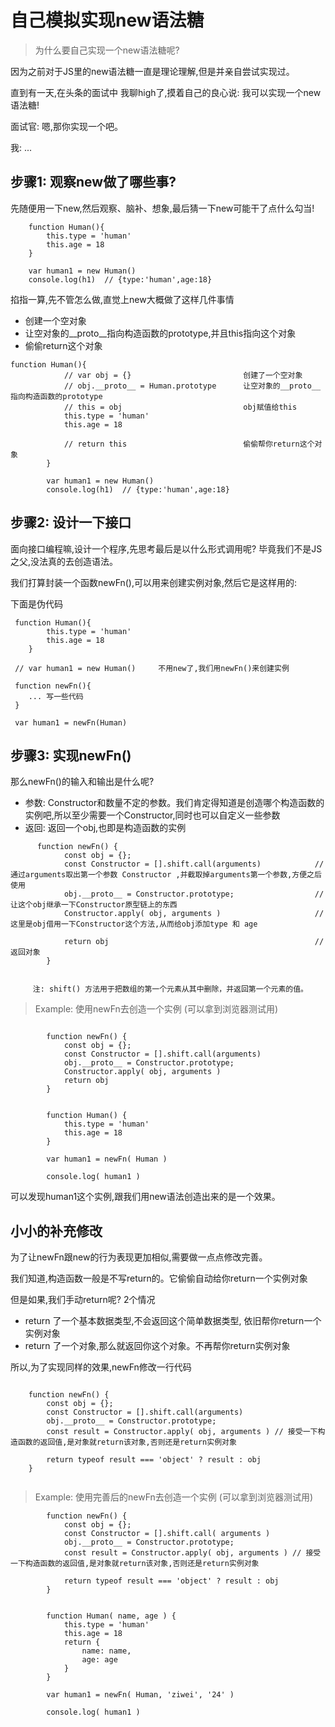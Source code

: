 # 自己模拟实现new语法糖


> 为什么要自己实现一个new语法糖呢?

因为之前对于JS里的new语法糖一直是理论理解,但是并亲自尝试实现过。

直到有一天,在头条的面试中 我聊high了,摸着自己的良心说: 我可以实现一个new语法糖!

面试官: 嗯,那你实现一个吧。

我: ...


## 步骤1: 观察new做了哪些事?

先随便用一下new,然后观察、脑补、想象,最后猜一下new可能干了点什么勾当!
```
    function Human(){
        this.type = 'human'
        this.age = 18
    }

    var human1 = new Human()
    console.log(h1)  // {type:'human',age:18}

```

掐指一算,先不管怎么做,直觉上new大概做了这样几件事情

- 创建一个空对象
- 让空对象的__proto__指向构造函数的prototype,并且this指向这个对象
- 偷偷return这个对象

```
function Human(){
            // var obj = {}                         创建了一个空对象
            // obj.__proto__ = Human.prototype      让空对象的__proto__指向构造函数的prototype
            // this = obj                           obj赋值给this
            this.type = 'human'
            this.age = 18

            // return this                          偷偷帮你return这个对象
        }

        var human1 = new Human()
        console.log(h1)  // {type:'human',age:18}

```

## 步骤2: 设计一下接口

面向接口编程嘛,设计一个程序,先思考最后是以什么形式调用呢? 毕竟我们不是JS之父,没法真的去创造语法。

我们打算封装一个函数newFn(),可以用来创建实例对象,然后它是这样用的:


下面是伪代码
```
 function Human(){
        this.type = 'human'
        this.age = 18
    }

 // var human1 = new Human()     不用new了,我们用newFn()来创建实例
 
 function newFn(){
    ... 写一些代码
 }
 
 var human1 = newFn(Human)   

```

## 步骤3: 实现newFn()

那么newFn()的输入和输出是什么呢?

- 参数: Constructor和数量不定的参数。我们肯定得知道是创造哪个构造函数的实例吧,所以至少需要一个Constructor,同时也可以自定义一些参数
- 返回: 返回一个obj,也即是构造函数的实例

```
      function newFn() {
            const obj = {};
            const Constructor = [].shift.call(arguments)            // 通过arguments取出第一个参数 Constructor ,并截取掉arguments第一个参数,方便之后使用   
            obj.__proto__ = Constructor.prototype;                  // 让这个obj继承一下Constructor原型链上的东西
            Constructor.apply( obj, arguments )                     // 这里是obj借用一下Constructor这个方法,从而给obj添加type 和 age

            return obj                                              // 返回对象
        }
        
        
     注: shift() 方法用于把数组的第一个元素从其中删除，并返回第一个元素的值。

```

> Example: 使用newFn去创造一个实例 (可以拿到浏览器测试用)

```

        function newFn() {
            const obj = {};
            const Constructor = [].shift.call(arguments)
            obj.__proto__ = Constructor.prototype;
            Constructor.apply( obj, arguments )
            return obj
        }


        function Human() {
            this.type = 'human'
            this.age = 18
        }

        var human1 = newFn( Human )

        console.log( human1 )

```

可以发现human1这个实例,跟我们用new语法创造出来的是一个效果。

## 小小的补充修改

为了让newFn跟new的行为表现更加相似,需要做一点点修改完善。

我们知道,构造函数一般是不写return的。它偷偷自动给你return一个实例对象

但是如果,我们手动return呢? 2个情况

- return 了一个基本数据类型,不会返回这个简单数据类型, 依旧帮你return一个实例对象
- return 了一个对象,那么就返回你这个对象。不再帮你return实例对象

所以,为了实现同样的效果,newFn修改一行代码

```

    function newFn() {
        const obj = {};
        const Constructor = [].shift.call(arguments)
        obj.__proto__ = Constructor.prototype;
        const result = Constructor.apply( obj, arguments ) // 接受一下构造函数的返回值,是对象就return该对象,否则还是return实例对象

        return typeof result === 'object' ? result : obj
    }


```

> Example: 使用完善后的newFn去创造一个实例 (可以拿到浏览器测试用)

```
        function newFn() {
            const obj = {};
            const Constructor = [].shift.call( arguments )
            obj.__proto__ = Constructor.prototype;
            const result = Constructor.apply( obj, arguments ) // 接受一下构造函数的返回值,是对象就return该对象,否则还是return实例对象

            return typeof result === 'object' ? result : obj
        }


        function Human( name, age ) {
            this.type = 'human'
            this.age = 18
            return {
                name: name,
                age: age
            }
        }

        var human1 = newFn( Human, 'ziwei', '24' )

        console.log( human1 )


```






